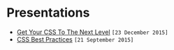 # Presentations

- [Get Your CSS To The Next Level](https://riseledger.github.io/presentations/get-your-css-to-the-next-level/#/) `[23 December 2015]`
- [CSS Best Practices](https://riseledger.github.io/presentations/css-best-practices/#/) `[21 September 2015]`
